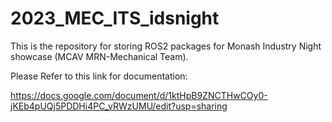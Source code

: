 # 2023_MEC_ITS_idsnight
This is the repository for storing ROS2 packages for Monash Industry Night showcase (MCAV MRN-Mechanical Team).

Please Refer to this link for documentation:

https://docs.google.com/document/d/1ktHpB9ZNCTHwCOy0-jKEb4pUQj5PDDHi4PC_vRWzUMU/edit?usp=sharing
